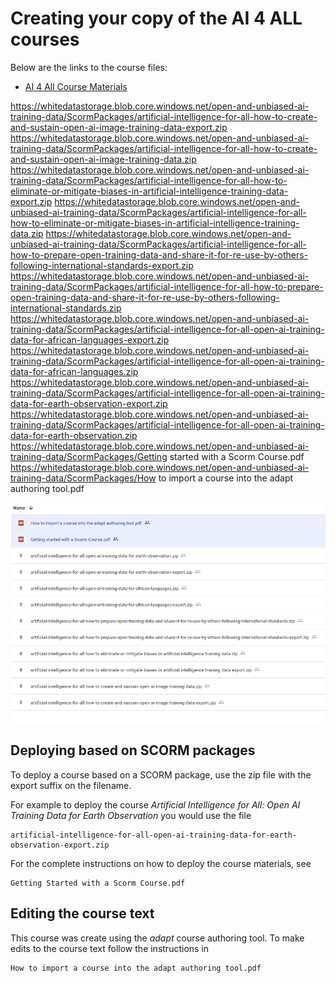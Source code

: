 
# Creating your copy of the AI 4 ALL courses

Below are the links to the course files:

- [AI 4 All Course  Materials](https://drive.google.com/drive/folders/1ceAAM4MYxXOXEa9iXHaCuvtFyBrBNEHh?usp=sharing)

https://whitedatastorage.blob.core.windows.net/open-and-unbiased-ai-training-data/ScormPackages/artificial-intelligence-for-all-how-to-create-and-sustain-open-ai-image-training-data-export.zip
https://whitedatastorage.blob.core.windows.net/open-and-unbiased-ai-training-data/ScormPackages/artificial-intelligence-for-all-how-to-create-and-sustain-open-ai-image-training-data.zip
https://whitedatastorage.blob.core.windows.net/open-and-unbiased-ai-training-data/ScormPackages/artificial-intelligence-for-all-how-to-eliminate-or-mitigate-biases-in-artificial-intelligence-training-data-export.zip
https://whitedatastorage.blob.core.windows.net/open-and-unbiased-ai-training-data/ScormPackages/artificial-intelligence-for-all-how-to-eliminate-or-mitigate-biases-in-artificial-intelligence-training-data.zip
https://whitedatastorage.blob.core.windows.net/open-and-unbiased-ai-training-data/ScormPackages/artificial-intelligence-for-all-how-to-prepare-open-training-data-and-share-it-for-re-use-by-others-following-international-standards-export.zip
https://whitedatastorage.blob.core.windows.net/open-and-unbiased-ai-training-data/ScormPackages/artificial-intelligence-for-all-how-to-prepare-open-training-data-and-share-it-for-re-use-by-others-following-international-standards.zip
https://whitedatastorage.blob.core.windows.net/open-and-unbiased-ai-training-data/ScormPackages/artificial-intelligence-for-all-open-ai-training-data-for-african-languages-export.zip
https://whitedatastorage.blob.core.windows.net/open-and-unbiased-ai-training-data/ScormPackages/artificial-intelligence-for-all-open-ai-training-data-for-african-languages.zip
https://whitedatastorage.blob.core.windows.net/open-and-unbiased-ai-training-data/ScormPackages/artificial-intelligence-for-all-open-ai-training-data-for-earth-observation-export.zip
https://whitedatastorage.blob.core.windows.net/open-and-unbiased-ai-training-data/ScormPackages/artificial-intelligence-for-all-open-ai-training-data-for-earth-observation.zip
https://whitedatastorage.blob.core.windows.net/open-and-unbiased-ai-training-data/ScormPackages/Getting started with a Scorm Course.pdf
https://whitedatastorage.blob.core.windows.net/open-and-unbiased-ai-training-data/ScormPackages/How to import a course into the adapt authoring tool.pdf

![alt text](Scorm_drive_root.PNG "SCORM Resources")
<!-- <img src="Scorm_drive_root.PNG" alt="alt text" width="150"/> -->

## Deploying based on SCORM packages

To deploy a course based on a SCORM package, use the zip file with the export suffix on the filename. 

For example to deploy the course *Artificial Intelligence for All: Open AI Training Data for Earth Observation* you would use the file
``` text
artificial-intelligence-for-all-open-ai-training-data-for-earth-observation-export.zip
```
For the complete instructions on how to deploy the course materials, see  

```text 
Getting Started with a Scorm Course.pdf
```
## Editing the course text

This course was create using the *adapt* course authoring tool. To make edits to the course text follow the instructions in 

```text
How to import a course into the adapt authoring tool.pdf
```